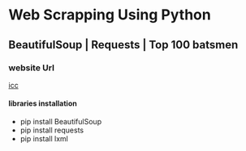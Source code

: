 # Web Scrapping Using Python 

## BeautifulSoup | Requests | Top 100 batsmen

### website Url


[icc](https://www.icc-cricket.com/rankings/...)



#### libraries installation

* pip install BeautifulSoup
* pip install requests
* pip install lxml 